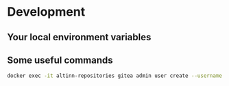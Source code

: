 # Development

## Your local environment variables

## Some useful commands

```bash
docker exec -it altinn-repositories gitea admin user create --username testuser --password yoursecurepasshere --email testuser@digdir.no --admin
```
